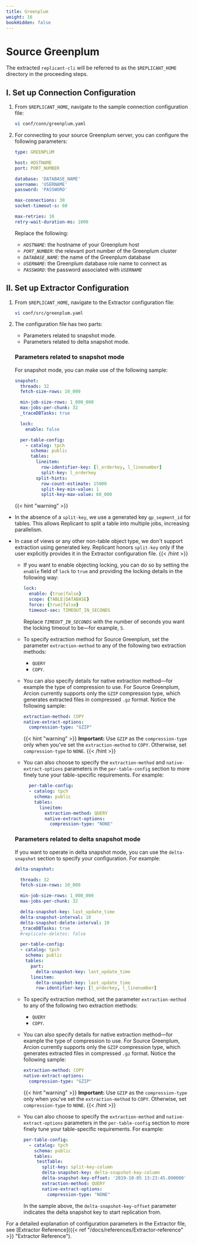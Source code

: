 ```yaml
---
title: Greenplum
weight: 16
bookHidden: false
---
```

# Source Greenplum

The extracted `replicant-cli` will be referred to as the `$REPLICANT_HOME` directory in the proceeding steps.

## I. Set up Connection Configuration

1. From `$REPLICANT_HOME`, navigate to the sample connection configuration file:
    ```BASH
    vi conf/conn/greenplum.yaml
    ```

2. For connecting to your source Greenplum server, you can configure the following parameters:

    ```YAML
    type: GREENPLUM

    host: HOSTNAME
    port: PORT_NUMBER

    database: 'DATABASE_NAME'
    username: 'USERNAME'
    password: 'PASSWORD'

    max-connections: 30
    socket-timeout-s: 60

    max-retries: 10
    retry-wait-duration-ms: 1000
    ```

    Replace the following:
    - *`HOSTNAME`*: the hostname of your Greenplum host
    - *`PORT_NUMBER`*: the relevant port number of the Greenplum cluster
    - *`DATABASE_NAME`*: the name of the Greenplum database
    - *`USERNAME`*: the Greenplum database role name to connect as
    - *`PASSWORD`*: the password associated with *`USERNAME`*

## II. Set up Extractor Configuration

1. From `$REPLICANT_HOME`, navigate to the Extractor configuration file:
    ```BASH
    vi conf/src/greenplum.yaml
    ```
2. The configuration file has two parts:

    - Parameters related to snapshot mode.
    - Parameters related to delta snapshot mode.

    ### Parameters related to snapshot mode
    For snapshot mode, you can make use of the following sample:

      ```YAML
      snapshot:
        threads: 32
        fetch-size-rows: 10_000

        min-job-size-rows: 1_000_000
        max-jobs-per-chunk: 32
        _traceDBTasks: true

        lock:
          enable: false

        per-table-config:
          - catalog: tpch
            schema: public
            tables:
              lineitem:
                row-identifier-key: [l_orderkey, l_linenumber]
                split-key: l_orderkey
              split-hints:
                row-count-estimate: 15000
                split-key-min-value: 1
                split-key-max-value: 60_000
      ```
      {{< hint "warning" >}}
  - In the absence of a `split-key`, we use a generated key `gp_segment_id` for tables. This allows Replicant to split a table into multiple jobs, increasing parallelism.
  - In case of views or any other non-table object type, we don't support extraction using generated key. Replicant honors `split-key` only if the user explicitly provides it in the Extractor configuration file.
    {{< /hint >}}

      - If you want to enable objecting locking, you can do so by setting the `enable` field of `lock` to `true` and providing the locking details in the following way:

        ```YAML
        lock:
          enable: {true|false}
          scope: {TABLE|DATABASE} 
          force: {true|false}
          timeout-sec: TIMEOUT_IN_SECONDS
        ```

        Replace *`TIMEOUT_IN_SECONDS`* with the number of seconds you want the locking timeout to be—for example, `5`.

      - To specify extraction method for Source Greenplum, set the parameter `extraction-method` to any of the following two extraction methods:
        - `QUERY`
        - `COPY`.

      - You can also specify details for native extraction method—for example the type of compression to use. For Source Greenplum, Arcion currently supports only the `GZIP` compression type, which generates extracted files in compressed `.gz` format. Notice the following sample:

        ```YAML
        extraction-method: COPY
        native-extract-options:
          compression-type: "GZIP"
        ```

        {{< hint "warning" >}} **Important:** Use `GZIP` as the `compression-type` only when you've set the `extraction-method` to `COPY`. Otherwise, set `compression-type` to `NONE`. {{< /hint >}}
      
      - You can also choose to specify the `extraction-method` and `native-extract-options` parameters in the `per-table-config` section to more finely tune your table-specific requirements. For example:

        ```YAML
          per-table-config:
          - catalog: tpch
            schema: public
            tables:
              lineitem:
                extraction-method: QUERY 
                native-extract-options:
                  compression-type: "NONE"
          ```
 
    ### Parameters related to delta snapshot mode
    If you want to operate in delta snapshot mode, you can use the `delta-snapshot` section to specify your configuration. For example:

    ```YAML
    delta-snapshot:

      threads: 32
      fetch-size-rows: 10_000

      min-job-size-rows: 1_000_000
      max-jobs-per-chunk: 32

      delta-snapshot-key: last_update_time
      delta-snapshot-interval: 10
      delta-snapshot-delete-interval: 10
      _traceDBTasks: true
      #replicate-deletes: false

      per-table-config:
      - catalog: tpch
        schema: public
        tables:
          part:
            delta-snapshot-key: last_update_time
          lineitem:
            delta-snapshot-key: last_update_time
            row-identifier-key: [l_orderkey, l_linenumber]
    ```

    - To specify extraction method, set the parameter `extraction-method` to any of the following two extraction methods:
        - `QUERY`
        - `COPY`.

    - You can also specify details for native extraction method—for example the type of compression to use. For Source Greenplum, Arcion currently supports only the `GZIP` compression type, which generates extracted files in compressed `.gz` format. Notice the following sample:

      ```YAML
      extraction-method: COPY
      native-extract-options:
        compression-type: "GZIP"
      ```

      {{< hint "warning" >}} **Important:** Use `GZIP` as the `compression-type` only when you've set the `extraction-method` to `COPY`. Otherwise, set `compression-type` to `NONE`. {{< /hint >}}
    
    - You can also choose to specify the `extraction-method` and `native-extract-options` parameters in the `per-table-config` section to more finely tune your table-specific requirements. For example:

      ```YAML
      per-table-config:
        - catalog: tpch
          schema: public
          tables:
           testTable:
             split-key: split-key-column
             delta-snapshot-key: delta-snapshot-key-column
             delta-snapshot-key-offset: '2019-10-05 13:23:45.890000'
             extraction-method: QUERY
             native-extract-options:
               compression-type: "NONE"
      ```

      In the sample above, the `delta-snapshot-key-offset` parameter indicates the delta snapshot key to start replication from.

For a detailed explanation of configuration parameters in the Extractor file, see [Extractor Reference]({{< ref "/docs/references/Extractor-reference" >}} "Extractor Reference").